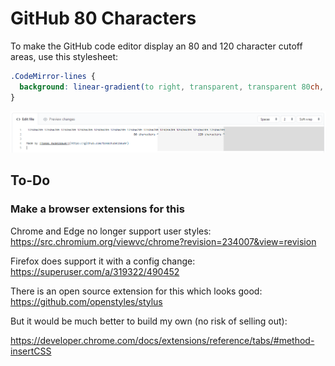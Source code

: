 # GitHub 80 Characters

To make the GitHub code editor display an 80 and 120 character cutoff areas, use
this stylesheet:

```css
.CodeMirror-lines {
  background: linear-gradient(to right, transparent, transparent 80ch, whitesmoke 80ch, whitesmoke 120ch, gainsboro 120ch) !important;
}
```

![](screenshot.png)

## To-Do

### Make a browser extensions for this

Chrome and Edge no longer support user styles:
https://src.chromium.org/viewvc/chrome?revision=234007&view=revision

Firefox does support it with a config change:
https://superuser.com/a/319322/490452

There is an open source extension for this which looks good:
https://github.com/openstyles/stylus

But it would be much better to build my own (no risk of selling out):

https://developer.chrome.com/docs/extensions/reference/tabs/#method-insertCSS
